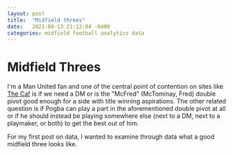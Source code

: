 ```yaml
---
layout: post
title:  "Midfield threes"
date:   2021-08-13 21:12:04 -0400
categories: midfield football analytics data
---
```


# Midfield Threes

I'm a Man United fan and one of the central point of contention on sites like [The Caf](https://redcafe.net) is if we need a DM or is the "McFred" (McTominay, Fred) double pivot good enough for a side with title winning aspirations. The other related question is if Pogba can play a part in the aforementioned double pivot at all or if he should instead be playing somewhere else (next to a DM, next to a playmaker, or both) to get the best out of him.

For my first post on data, I wanted to examine through data what a good midfield three looks like. 